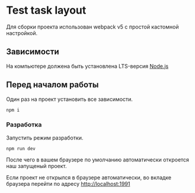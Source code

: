 # Test task layout 

Для сборки проекта использован webpack v5 с простой кастомной настройкой.

## Зависимости

На компьютере должена быть установлена LTS-версия [Node.js](https://nodejs.org/en/)

## Перед началом работы

Один раз на проект установить все зависимости.

```shell
npm i
```

### Разработка

Запустить режим разработки.

```shell
npm run dev
```

После чего в вашем браузере по умолчанию автоматически откроется наш запущеный проект.

Если проект не открылся в браузере автоматически, во вкладке браузера перейти по адресу [http://localhost:1991](http://localhost:1991)
